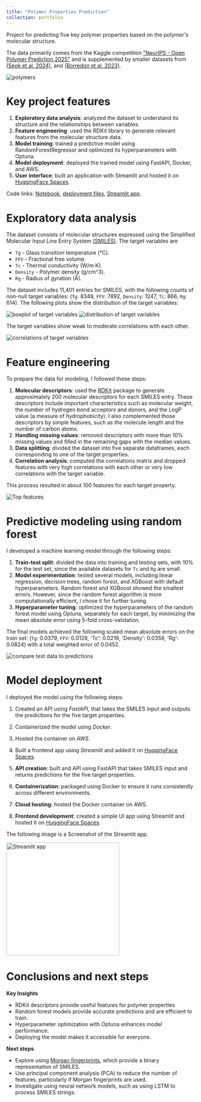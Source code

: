 ```yaml
---
title: "Polymer Properties Prediction"
collection: portfolio
---
```


Project for predicting five key polymer properties based on the polymer's molecular structure. 

The data primarily comes from the Kaggle competition ["NeurIPS - Open Polymer Prediction 2025"](https://www.kaggle.com/competitions/neurips-open-polymer-prediction-2025/) and is supplemented by smaller datasets from [(Seok et al. 2024)](http://dx.doi.org/10.6084/m9.figshare.24219958.v1), and [(Borredon et al. 2023)](https://www.sciencedirect.com/science/article/pii/S2590159123000377#ec0005).

<img src="/images/portfolio/polymers_examples.png" alt="polymers" />

# Key project features

1. **Exploratory data analysis**: analyzed the dataset to understand its structure and the relationships between variables.
2. **Feature engineering**: used the RDKit library to generate relevant features from the molecular structure data.
3. **Model training**: trained a predictive model using RandomForestRegressor and optimized its hyperparameters with Optuna.
4. **Model deployment**: deployed the trained model using FastAPI, Docker, and AWS. 
5. **User interface**: built an application with Streamlit and hosted it on  [HuggingFace Spaces](https://huggingface.co/spaces/mkhalil-ds/polymers-streamlit).

Code links: [Notebook](https://github.com/MKhalil-DS/Kaggle-projects/blob/main/polymer-prediction/polymer-prediction.ipynb), [deployment files](https://github.com/MKhalil-DS/Kaggle-projects/tree/main/polymer-prediction/deployment), [Streamlit app](https://huggingface.co/spaces/mkhalil-ds/polymers-streamlit/tree/main).


# Exploratory data analysis

The dataset consists of molecular structures expressed using the Simplified Molecular Input Line Entry System [(SMILES)](https://en.wikipedia.org/wiki/Simplified_Molecular_Input_Line_Entry_System). 
The target variables are

- `Tg` - Glass transition temperature (°C).
- `FFV` - Fractional free volume.
- `Tc` - Thermal conductivity (W/m·K).
- `Density` - Polymer density (g/cm^3).
- `Rg` - Radius of gyration (Å).

The dataset includes 11,401 entries for SMILES, with the following counts of non-null target variables: (`Tg`:  8349, `FFV`: 7892, `Density`: 1247, `Tc`: 866, `Rg`: 614). The following plots show the distribution of the target variables:

<img src="/images/portfolio/polymers_targets_boxplot.png" alt="boxplot of target variables" />

<img src="/images/portfolio/polymers_targets_dist.png" alt="distribution of target variables" />

The target variables show weak to moderate correlations with each other.

<img src="/images/portfolio/polymers_target_correlations.png" alt="correlations of target variables" />

# Feature engineering

To prepare the data for modeling, I followed these steps:

1. **Molecular descriptors**: used the [RDKit](https://www.rdkit.org/) package to generate approximately 200 molecular descriptors for each SMILES entry. These descriptors include important characteristics such as molecular weight, the number of hydrogen bond acceptors and donors, and the LogP value (a measure of hydrophobicity). I also complemented those descriptors by simple features, such as the molecule length and the number of carbon atoms.
2. **Handling missing values**: removed descriptors with more than 10% missing values and filled in the remaining gaps with the median values.
3. **Data splitting**: divided the dataset into five separate dataframes, each corresponding to one of the target properties.
4. **Correlation analysis**: computed the correlations matrix and dropped features with very high correlations with each other or very low correlations with the target variable.

This process resulted in about 100 features for each target property.

<img src="/images/portfolio/polymers_top_features.png" alt="Top features" />

# Predictive modeling using random forest

I developed a machine learning model through the following steps:

1. **Train-test split**: divided the data into training and testing sets, with 10% for the test set, since the available datasets for `Tc` and `Rg` are small.
2. **Model experimentation**: tested several models, including linear regression, decision trees, random forest, and XGBoost with default hyperparameters. Random forest and XGBoost showed the smallest errors. However, since the random forest algorithm is more computationally efficient, I chose it for further tuning.
3. **Hyperparameter tuning**: optimized the hyperparameters of the random forest model using Optuna, separately for each target, by minimizing the mean absolute error using 5-fold cross-validation. 

The final models achieved the following scaled mean absolute errors on the train set: (`Tg`: 0.0379, `FFV`: 0.0129, 'Tc': 0.0219, 'Density': 0.0359, 'Rg': 0.0824) with a total weighted error of 0.0452.

<img src="/images/portfolio/polymers_test.png" alt="compare test data to predictions" />


# Model deployment

I deployed the model using the following steps:

1. Created an API using *FastAPI*, that takes the SMILES input and outputs the predictions for the five target properties.
2. Containerized the model using *Docker*.
3. Hosted the container on *AWS*.
4. Built a frontend app using *Streamlit* and added it on [HuggingFace Spaces](https://huggingface.co/spaces/mkhalil-ds/polymers-streamlit).

1. **API creation**: built and API using FastAPI that takes SMILES input and returns predictions for the five target properties.
2. **Containerization**: packaged using Docker to ensure it runs consistently across different environments.
3. **Cloud hosting**: hosted the Docker container on AWS.
4. **Frontend development**: created a simple UI app using Streamlit and hosted it on [HuggingFace Spaces](https://huggingface.co/spaces/mkhalil-ds/polymers-streamlit).

The following image is a Screenshot of the Streamlit app.

<img src="/images/portfolio/polymers_app.png" alt="Streamlit app" width=300 />

# Conclusions and next steps

**Key Insights**
- RDKit descriptors provide useful features for polymer properties
- Random forest models provide accurate predictions and are efficient to train.
- Hyperparameter optimization with Optuna enhances model performance.
- Deploying the model makes it accessible for everyone.

**Next steps**
- Explore using [Morgan fingerprints](https://greglandrum.github.io/rdkit-blog/posts/2023-01-18-fingerprint-generator-tutorial.html), which provide a binary representation of SMILES.
- Use principal component analysis (PCA) to reduce the number of features, particularly if Morgan fingerprints are used.
- Investigate using neural network models, such as using LSTM to process SMILES strings.
